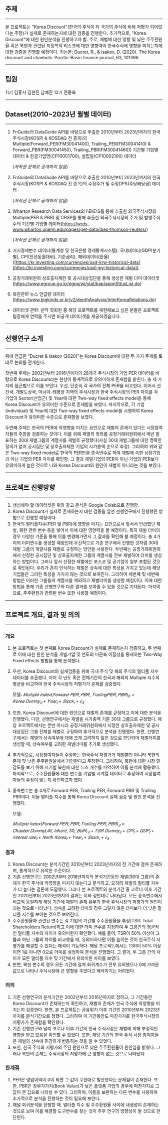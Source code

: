 ## 주제

---

본 프로젝트는 "Korea Discount"(한국의 주식이 타 국가의 주식에 비해 저평가 되어있다는 주장)가 실제로 존재하는지에 대한 검증을 진행한다. 추가적으로, "Korea Discount"에 대한 원인분석을 진행하고자 함. 주로, 재벌에 대한 영향 및 낮은 주주환원율 혹은 북한과 관련된 지정학적 리스크에 대한 영향력이 한국주식에 영향을 미치는지에 대한 검증을 진행할 예정이다.
키논문: Ducret, R., & Isakov, D. (2020). The Korea discount and chaebols. Pacific-Basin finance journal, 63, 101396.

---
## 팀원
11기 김홍서 김현진 남예진 12기 전종욱

---
## Dataset(2010~2023년 월별 데이터)

---

1. FnGuide의 DataGuide API를 바탕으로 추출한 2010년부터 2023년까지의 한국주식시장(KOSPI & KOSDAQ 전 종목)의 Multiple(Forward_PER(FM30041400), Trailing_PER(FM30041410) & Forward_PBR(FM30041450), Trailing_PBR(FM30041460)) 기간별 기업별 데이터 & 한글기업명(CP10001700), 설립일(CP10002100) 데이터 
    
    (*저작권 문제로 공개하지 않음*)
    
2. FnGuide의 DataGuide API를 바탕으로 추출한 2010년부터 2023년까지의 한국주식시장(KOSPI & KOSDAQ 전 종목)의 수정주가 및 수정DPS(주당배당금) 데이터
    
    (*저작권 문제로 공개하지 않음*)
    
3. Wharton Research Data Services의 I\B\E\S를 통해 추출한 외국주식시장의 Multiple(PER & PBR) 및 CRSP를 통해 추출한 외국주식시장의 주가 및 발행주식 수의 기간별 기업별 데이터(https://wrds-www.wharton.upenn.edu/pages/get-data/ibes-thomson-reuters/) 
    
    (*저작권 문제로 공개하지 않음*)
    
4. 거시경제변수 데이터(통계청 및 한국은행 경제통계시스템): 국내데이터(GDP(분기별), CPI(전년동월대비), 기준금리), 해외데이터(환율)([https://kr.investing.com/currencies/usd-krw-historical-data](https://kr.investing.com/currencies/usd-jpy-historical-data))
    
5. 공정거래위원회 상호출자제한 및 공시대상집단을 통해 생성한 재벌 더미 데이터셋(https://www.egroup.go.kr/egps/wi/stat/kap/appnSttusList.do)
    
6. 북한관련 뉴스 언급량 데이터(https://www.bigkinds.or.kr/v2/depthAnalysis/interKoreaRelations.do)
    
- 데이터셋 관련: 만약 학회원 중 해당 프로젝트를 재현해보고 싶은 분들은 프로젝트 팀장에게 연락을 주시면 비공개 데이터셋을 제공하겠습니다.

---

## 선행연구 소개

---

 위에 언급한 “Ducret & Isakov (2020)”는 Korea Discount에 대한 두 가지 주제를 토대로 논의를 전개한다. 

 첫번째 주제는 2002년부터 2016년까지의 28개국 주식시장의 기업 PER 데이터를 바탕으로 Korea Discount라는 현상이 통계적으로 유의미하게 존재함을 밝힌다. 총 세 가지의 접근법으로 이를 보인다. 우선, 단순히 각 국가의 전체 PER을 비교한다. 이어서 선진국, 개발도상국, 아시아-태평양 지역의 주식시장과 한국 주식시장의 PER 차이를 각 기업의 Sector(산업군) 및 Year에 대한 Two-way fixed effects model을 통해 Korea Discount가 유의미한 수준으로 존재함을 보였다. 마지막으로, 각 기업(individual) 및 Year에 대한 Two-way fixed effects model을 시행하여 Korea Discount가 유의미한 수준으로 존재함을 보였다. 

 두번째 주제는 한국의 PER에 악영향을 미치는 요인으로 재벌의 존재가 있다는 시장참여자들의 주장을 검증하는 것이다. 이를 위해 재벌의 정의를 공정거래위원회에서 매년 발표하는 30대 재벌그룹의 계열사를 재벌로 규정했다(사실 30대 재벌그룹에 대한 명확한 정의가 없어 공시집단 및 상호출자제한 기업의 시가총액 순으로 추정). 그리하여 위와 같은 Two-way fixed model로 한국의 PER만을 종속변수로 하여 재벌에 속한 상장기업과 아닌 기업의 PER 차이를 확인함. 그 결과 재벌기업의 PER이 아닌 기업의 PER보다 유의미하게 높은 것으로 나와 Korea Discount의 원인이 재벌이 아니라는 것을 보였다.

---

## 프로젝트 진행방향

---

1. 생성해야 할 데이터셋은 위와 같고 분석은 Google Colab으로 진행함.
2. Korea Discount가 실제로 존재하는지 대한 검증을 앞선 선행연구에서 진행했던 방법으로 진행할 예정이다.
3. 한국의 멀티플지수(PER 및 PBR)에 영향을 미치는 요인으로서 앞서서 언급했던 재벌, 북한 관련 변수 등을 넣어서 이에 대한 영향력을 볼 예정이다. 특히 재벌 더미의 경우 다양한 기준을 통해 이를 변경해가면서 그 결과를 확인해 볼 예정이다. 총 4가지의 더미변수를 생성할 예정인데 우선적으로 기존 연구에서 진행한 것처럼 30대 재벌 그룹의 계열사를 재벌로 규정하는 방안을 사용한다. 두번째는 공정거래위원회에서 선정한 공시집단 및 상호출자제한 그룹의 계열사를 전부 재벌하여 더미를 생성하는 방법이다. 그러나 앞서 선정한 재벌에는 포스코 및 공기업이 일부 포함된 것으로 확인된다. 우리가 흔히 인식하는 재벌은 상속에 대한 특성을 가지고 있는데 해당 기업들은 그러한 특성을 가지지 않는 것으로 보여진다. 그리하여 세번째 및 네번째 방법은 이러한 그룹들의 계열사를 제외하고 재벌더미를 생성할 예정이다. 이에 대한 방법을 통해 기존 선행연구와 다른 결과를 보여줄 수 있을 것으로 기대된다. 마지막으로, 주주환원과 관련된 변수 또한 사용할 예정이다.

---

## 프로젝트 개요, 결과 및 의의

---

### 개요

1. 본 프로젝트는 첫 번째로 Korea Discount가 실제로 존재하는지 검증하고, 두 번째로 이에 대한 원인 분석을 개별기업 및 연도의 미관측 이질성을 통제하는 Two-Way Fixed effects 방법을 통해 분석했다.
2. 우선, Korea Discount의 실재검증을 위해 국내 주식 및 해외 주식의 멀티플 지수 데이터를 추출했다. 이어 각 년도 혹은 전체기간의 한국과 해외의 Multiple 지수의 평균을 비교하여 한국 주식시장의 저평가가 존재를 검증했다.
    
    모델: $𝑀𝑢𝑙𝑡𝑖𝑝𝑙𝑒\ 𝐼𝑛𝑑𝑒𝑥(𝐹𝑜𝑟𝑤𝑎𝑟𝑑\ 𝑃𝐸𝑅, 𝑃𝐵𝑅,\ 𝑇𝑟𝑎𝑖𝑙𝑖𝑛𝑔 𝑃𝐸𝑅, 𝑃𝐵𝑅)_{it} = 𝐾𝑜𝑟𝑒𝑎\ 𝐷𝑢𝑚𝑚𝑦_{𝑖𝑡} + 𝑌𝑒𝑎𝑟_𝑡 + 𝑆𝑡𝑜𝑐𝑘_𝑖 + 𝜀_{𝑖t}$
    
3. 또한, Korea Discount에 대한 원인으로 재벌의 존재를 규정하고 이에 대한 분석을 진행했다. 다만, 선행연구에서는 재벌을 시가총액 기준 30대 그룹으로 규정했다. 해당 프로젝트에서는 뿐만 아니라 공정거래위원회에서 지정한 상호출자제한 및 공시대상집단 그룹 전체를 재벌로 규정하여 추가적으로 분석을 진행했다. 한편, 선행연구에서는 재벌의 상속여부에 대해 크게 고려하지 않은 것으로 판단되어 재벌더미를 생성할 때, 상속여부를 고려한 재벌더미를 추가로 생성했다.
4. 추가적으로, 시장참여자들이 주장하는 한국주식 저평가가 재벌뿐만 아니라 북한의 존재 및 낮은 주주환원율에서 기인한다고 주장한다. 그리하여, 북한에 대한 시장 민감도를 보기 위해 시기별 북한에 대한 뉴스 개수를 파악하여 이를 분석에 활용했다. 마지막으로, 주주환원율에 대한 변수를 기업별 시계열 데이터로 추정하여 시장참여자들의 주장이 맞는지 확인하고자 했다.
5. 종속변수는 총 4개로 Forward PER, Trailing PER, Forward PBR 및 Trailing PBR이다. 이들 멀티플 지수를 통해 Korea Discount 실재 검증 및 원인 분석을 진행했다.
    
    모델: 
    
    $𝑀𝑢𝑙𝑡𝑖𝑝𝑙𝑒\ 𝐼𝑛𝑑𝑒𝑥(𝐹𝑜𝑟𝑤𝑎𝑟𝑑\ 𝑃𝐸𝑅, 𝑃𝐵𝑅, 𝑇𝑟𝑎𝑖𝑙𝑖𝑛𝑔\ 𝑃𝐸𝑅,𝑃𝐵𝑅)_{𝑖𝑡}
    = 𝐶ℎ𝑎𝑒𝑏𝑜𝑙\ 𝐷𝑢𝑚𝑚𝑦(𝐴𝑙𝑙,\ 𝐼𝑛ℎ𝑒𝑟𝑖𝑡,\  30, \ 𝐵𝑜𝑡ℎ)_{𝑖𝑡} + 𝑇𝑆𝑅\ 𝐷𝑢𝑚𝑚𝑦_{𝑖𝑡} + 𝐶𝑃𝐼_𝑡 + 𝐺𝐷𝑃_𝑡 + 𝐼𝑛𝑡𝑒𝑟𝑒𝑠𝑡 \ 𝑟𝑎𝑡𝑒_𝑡 + 𝑁𝑜𝑟𝑡ℎ\ 𝐾𝑜𝑟𝑒𝑎_𝑡 + 𝑌𝑒𝑎𝑟_𝑡 + 𝑆𝑡𝑜𝑐𝑘_𝑖 + 𝜀_{𝑖t}$
    

### 결과

1. Korea Discount는 분석기간인 2010년부터 2023년까지의  전 기간에 걸쳐 존재하며, 통계적으로 유의한 수준이다.
2. 기존 선행연구는 2002년부터 2016년까지의 분석기간동안 재벌(30대 그룹)의 존재가 한국 주식에 악영향을 미치지 않는다고 분석하고, 오히려 재벌의 멀티플 지수가 더 높다는 결론에 도달했다. 그러나 본 프로젝트의 분석기간 중 코로나 이후 기간인 2020년부터 2023년까지의 결과는 이와 정반대로 나타났다. 모든 종속변수에서 비교적 동일하게 해당 기간에 재벌의 존재 유무가 한국 주식시장의 저평가의 원인이 되는 것으로 나타났다. 상속을 고려한 더미의 경우 그렇지 않은 더미보다 더 낮은 멀티플 지수를 보이는 것으로 보여진다.
3. 주주환원율과 관련된 변수는 각 기업의 기간별 주주환원율을 추정(TSR: Total Shareholders Return)하고 이에 대한 더미 변수를 지정하여 두 그룹간의 평균적인 멀티플 지수의 차이가 유의미한지 확인했다. 예를 들어, TSR이 50% 이상이 그룹과 아닌 그룹의 차이를 비교했을 때, 유의미하다면 이를 높이는 것이 한국주식 저평가를 해결할 수 있다는 해석이 가능하다. 해당 프로젝트에서는 TSR이 50% 이상이면 1로 아니면 0으로 더미를 설정하여 분석을 진행했다. 그 결과, 두 그룹 간의 차이가 모든 멀티플 지수 및 기간에서 유의미한 차이를 보였다.
4. 반면, 북한 변수의 경우 모든 기간에 걸쳐 회귀계수가 전부 유의했으나 0에 가까운 값으로 나타나 주식시장에 큰 영향을 주었다고 해석하기는 어려웠다.

### 의의

1. 기존 선행연구의 분석기간은 2002년부터 2016년까지로 정하고, 그 기간동안 Korea Discount가 존재하는지 확인하고, 재벌의 존재가 한국 주식에 악영향을 미치는지 검증한다. 한편, 본 프로젝트는 금융위기 이후 기간인 2010년부터 2023년까지를 분석기간으로 정했다. 그리하여 이 기간동안도 마찬가지로 한국주식시장의 저평가가 존재함을 확인했다.
2. 기존 선행연구와 달리 코로나 이후 기간의 한국 주식시장은 재벌에 의해 부정적인 영향을 받고 있음을 확인할 수 있었다. 또한, 해당 기간의 한국 주식 시장 참여자들은 재벌의 상속에 민감하게 반응하는 것을 알 수 있었다.
3. 또한, 한국 주식의 저평가의 주된 원인으로 낮은 주주환원율이 원인임을 밝혔다. 그러나 북한의 존재는 주식시장의 저평가에 큰 영향이 없는 것으로 나타났다.

### 한계점

1. PER은 영업이익이 0이 되면 그 값이 무한대로 발산한다는 문제점이 존재한다. 또한, PBR은 장부가가치(Book Value)가 낮은 플랫폼 기업의 경우에 마찬가지로 그 값이 큰 값으로 나타날 수 있다. 그리하여, 이들을 보완하는 다른 변수를 사용하여 추가적으로 분석을 진행하는 것이 필요해 보인다.
2. 패널 회귀분석을 진행할 때, 멀티플 지수 및 주주환원율 사이에 내생성이 존재하는 것으로 보여 이를 해결할 도구변수를 찾는 것이 추후 연구의 방향성이 될 것으로 판단된다.
